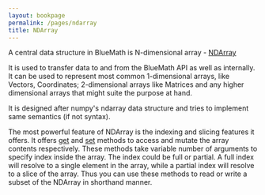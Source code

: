```yaml
---
layout: bookpage
permalink: /pages/ndarray
title: NDArray
---
```


A central data structure in BlueMath is N-dimensional array - [NDArray](/docs/classes/ndarray.html)

It is used to transfer data to and from the BlueMath API as well as internally. It can be used to represent most common 1-dimensional arrays, like Vectors, Coordinates; 2-dimensional arrays like Matrices and any higher dimensional arrays that might suite the purpose at hand.

It is designed after numpy's ndarray data structure and tries to implement same semantics (if not syntax).

The most powerful feature of NDArray is the indexing and slicing features it offers. It offers [get](/docs/classes/ndarray.html#get) and [set](/docs/classes/ndarray.html#set) methods to access and mutate the array contents respectively. These methods take variable number of arguments to specify index inside the array. The index could be full or partial. A full index will resolve to a single element in the array, while a partial index will resolve to a slice of the array. Thus you can use these methods to read or write a subset of the NDArray in shorthand manner.
